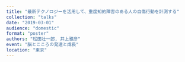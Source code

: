 ```yaml
---
title: "最新テクノロジーを活用して、重度知的障害のある人の自傷行動を計測する"
collection: "talks"
date: "2019-03-01"
audience: "domestic"
format: "poster"
authors: "松田壮一郎, 井上雅彦"
event: "脳とこころの発達と成長"
location: "東京"
---
```

